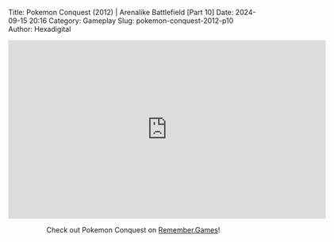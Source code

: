 Title: Pokemon Conquest (2012) | Arenalike Battlefield [Part 10]
Date: 2024-09-15 20:16
Category: Gameplay
Slug: pokemon-conquest-2012-p10
Author: Hexadigital

<center><iframe src="https://www.youtube.com/embed/fBEPY_slmtQ?feature=oembed" allow="accelerometer; autoplay; encrypted-media; gyroscope; picture-in-picture" width="640" height="360" frameborder="0"></iframe>

Check out Pokemon Conquest on [Remember.Games](https://remember.games/game/408/pokemon-conquest/)!</center>